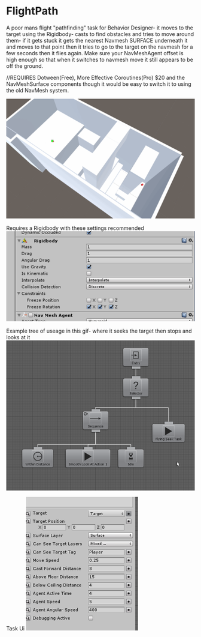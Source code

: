 # FlightPath
A poor mans flight "pathfinding" task for Behavior Designer- it moves to the target using the Rigidbody- casts to find
obstacles and tries to move around them- if it gets stuck it gets the nearest Navmesh SURFACE underneath it and moves to that point
then it tries to go to the target on the navmesh for a few seconds then it flies again. Make sure your NavMeshAgent offset is high enough so that when it switches to navmesh move it still appears to be off the ground.

//REQUIRES Dotween(Free), More Effective Coroutines(Pro) $20 and the NavMeshSurface components though it would be easy to switch it to using the old NavMesh system.

![Example gif](/Liced1.gif)

Requires a Rigidbody with these settings recommended
![Rb settings](/rb.png)

Example tree of useage in this gif- where it seeks the target then stops and looks at it
![Example tree](/extree.png)

Task Ui
![Task Ui](/ui.png)

